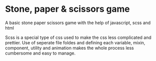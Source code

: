 # Stone, paper & scissors game
 A basic stone paper scissors game with the help of javascript, scss and html

 Scss is a special type of css used to make the css less complicated and prettier. Use of seperate file foldes and defining each variable, mixin, component, utility and animation makes the whole process less cumbersome and easy to manage.
